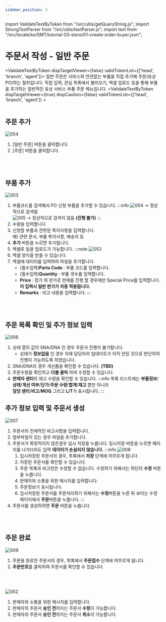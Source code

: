 ```yaml
---
sidebar_position: 3
---
```


import ValidateTextByToken from "/src/utils/getQueryString.js";
import StrongTextParser from "/src/utils/textParser.js";
import text from "/src/locale/ko/SMT/tutorial-03-store/01-create-order-buyer.json";

# 주문서 작성 - 일반 주문
<ValidateTextByToken dispTargetViewer={false} validTokenList={['head', 'branch', 'agent']}>
일반 주문은 서비스와 연관없는 부품을 직접 추가해 주문(유상PO)하는 절차입니다. 
직접 입력, 관심 목록에서 불러오기, 엑셀 업로드 등을 통해 부품을 추가하는 일반적인 유상 서비스 부품 주문 메뉴입니다.
<ValidateTextByToken dispTargetViewer={true} dispCaution={false} validTokenList={['head', 'branch', 'agent']} ></ValidateTextByToken>
<br/>
<br/>

## 주문 추가
![054](./img/054.png)
1. [일반 주문] 버튼을 클릭합니다.
1. [주문] 버튼을 클릭합니다.
<br/>
<br/>

## 부품 추가
![003](./img/003.png)
1. 부품코드를 검색해서 PO 신청 부품을 추가할 수 있습니다.
    :::info
    ![004](./img/004.png) → 정상적으로 검색됨<br/>
    ![005](./img/005.png) → 정상적으로 검색지 않음 **(진행 불가)**
    :::
1. 수량을 입력합니다
1. 신청할 부품과 관련된 특이사항을 입력합니다. 
    <br/>예) 관련 문서, 부품 특이사항, 배송지 등
1. **추가** 버튼을 누르면 추가됩니다.
1. 엑셀로 일괄 업로드가 가능합니다.
:::note
![053](./img/053.png)
1. 엑셀 양식을 받을 수 있습니다.<br/>
1. 엑셀에 데이터를 입력하여 파일을 추가합니다. <br/>
    - (필수입력)**Parts Code** : 부품 코드를 입력합니다.
    - (필수입력)**Quantity** : 부품 갯수를 입력합니다. 
    - **Price** : 정가 외 판가로 판매를 진행 할 경우에만 Special Price를 입력합니다. **미 입력시 일반 판가가 자동 적용됩니다.**
    - **Remarks** : 비고 내용을 입력합니다. 
:::
<br/>
<br/>

## 주문 목록 확인 및 추가 정보 입력
![006](./img/006.png)
1. 상태 열의 값이 SNA/DNA 인 경우 주문서 진행이 불가합니다. 
    - 상태가 **정보없음** 인 경우 자재 담당자의 업데이트가 아직 안된 것으로 판단하여 진행이 가능하도록 하였습니다.
1. SNA/DNA의 경우 개선품을 확인할 수 있습니다. **(TBD)**
1. 주문수량을 확인하고 **더블 클릭** 하여 수정할 수 있습니다.
1. **판매자 센터**의 재고 수량을 확인할 수 있습니다.
:::info
    목록 리스트에는 **부품정보**/**상태**/**개선 여부**/**단가**/**주문 수량**/**합계**/**재고** 뿐만 아니라
    <br/>**담당 센터**/**비고**/**MOQ** 그리고 **L/T**가 표시됩니다.
:::

## 추가 정보 입력 및 주문서 생성
![007](./img/007.png)
1. 주문서의 전체적인 비고사항을 입력합니다.
1. 첨부파일이 있는 경우 파일을 추가합니다.
1. 주문서가 확정적이지 않은경우 임시 저장을 누릅니다. 임시저장 버튼을 누르면 페이지를 나가더라도 입력 **데이터가 손실되지 않습니다.** 
:::info
    ![008](./img/008.png)
    1. 임시저장된 주문서의 경우, 목록에서 **저장** 단계에 머무르게 됩니다.
    1. 저장된 주문서를 확인할 수 있습니다.
    1. 주문 목록과 비고란은 수정할 수 없습니다. 수정하기 위해서는 하단의 **수정** 버튼을 누릅니다.
    1. 판매자와 소통을 위한 메시지를 입력합니다.
    1. 주문정보가 표시됩니다.
    1. 임시저장된 주문서를 주문처리하기 위해서는 **수정**버튼을 누른 뒤 보이는 수정페이지에서 **주문**버튼을 누릅니다.
:::
1. 주문서를 생성하려면 **주문** 버튼을 누릅니다.
<br/>
<br/>

## 주문 완료
![009](./img/009.png)
1. 주문을 완료한 주문서의 경우, 목록에서 **주문접수** 단계에 머무르게 됩니다.
1. **주문번호**를 클릭하여 주문서를 확인할 수 있습니다.
<br/>
<br/>

![052](./img/052.png)
1. 판매자와 소통을 위한 메시지를 입력합니다.
1. 판매자의 주문서 **승인 전**까지는 주문서 **수정**이 가능합니다.
1. 판매자의 주문서 **승인 전**까지는 주문서 **취소**이 가능합니다.
<br/>
<br/>

</ValidateTextByToken>
